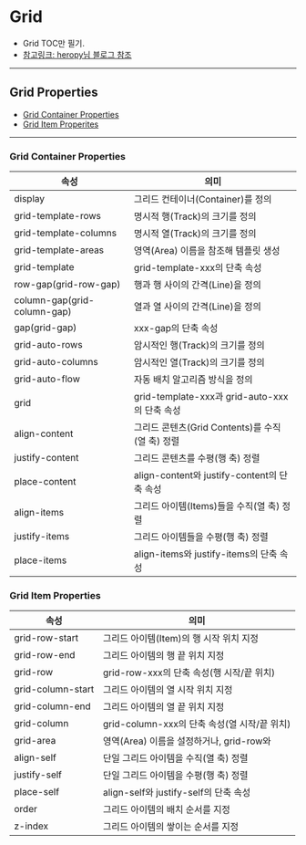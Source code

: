 # Grid
- Grid TOC만 필기.
- [참고링크: heropy님 블로그 참조](https://heropy.blog/2019/08/17/css-grid/)

<hr>

## Grid Properties
- [Grid Container Properties](#Grid-Container-Properties)
- [Grid Item Properites](#Grid-Item-Properties)

<hr>

### Grid Container Properties
|속성	|의미|
|-------|----| 
|display|	그리드 컨테이너(Container)를 정의|
|grid-template-rows|	명시적 행(Track)의 크기를 정의|
|grid-template-columns|	명시적 열(Track)의 크기를 정의|
|grid-template-areas|	영역(Area) 이름을 참조해 템플릿 생성|
|grid-template|	grid-template-xxx의 단축 속성|
|row-gap(grid-row-gap)|	행과 행 사이의 간격(Line)을 정의|
|column-gap(grid-column-gap)|	열과 열 사이의 간격(Line)을 정의|
|gap(grid-gap)|	xxx-gap의 단축 속성|
|grid-auto-rows|	암시적인 행(Track)의 크기를 정의|
|grid-auto-columns|	암시적인 열(Track)의 크기를 정의|
|grid-auto-flow|	자동 배치 알고리즘 방식을 정의|
|grid|	grid-template-xxx과 grid-auto-xxx의 단축 속성|
|align-content|	그리드 콘텐츠(Grid Contents)를 수직(열 축) 정렬|
|justify-content|	그리드 콘텐츠를 수평(행 축) 정렬|
|place-content|	align-content와 justify-content의 단축 속성|
|align-items|	그리드 아이템(Items)들을 수직(열 축) 정렬|
|justify-items|	그리드 아이템들을 수평(행 축) 정렬|
|place-items|	align-items와 justify-items의 단축 속성|


### Grid Item Properties
|속성	|의미|
|-------|----| 
|grid-row-start|	그리드 아이템(Item)의 행 시작 위치 지정|
|grid-row-end|	그리드 아이템의 행 끝 위치 지정|
|grid-row|	grid-row-xxx의 단축 속성(행 시작/끝 위치)|
|grid-column-start|	그리드 아이템의 열 시작 위치 지정|
|grid-column-end|	그리드 아이템의 열 끝 위치 지정|
|grid-column|	grid-column-xxx의 단축 속성(열 시작/끝 위치)|
|grid-area|	영역(Area) 이름을 설정하거나, grid-row와 |grid-column의 단축 속성|
|align-self|	단일 그리드 아이템을 수직(열 축) 정렬|
|justify-self|	단일 그리드 아이템을 수평(행 축) 정렬|
|place-self|	align-self와 justify-self의 단축 속성|
|order|	그리드 아이템의 배치 순서를 지정|
|z-index|	그리드 아이템의 쌓이는 순서를 지정|